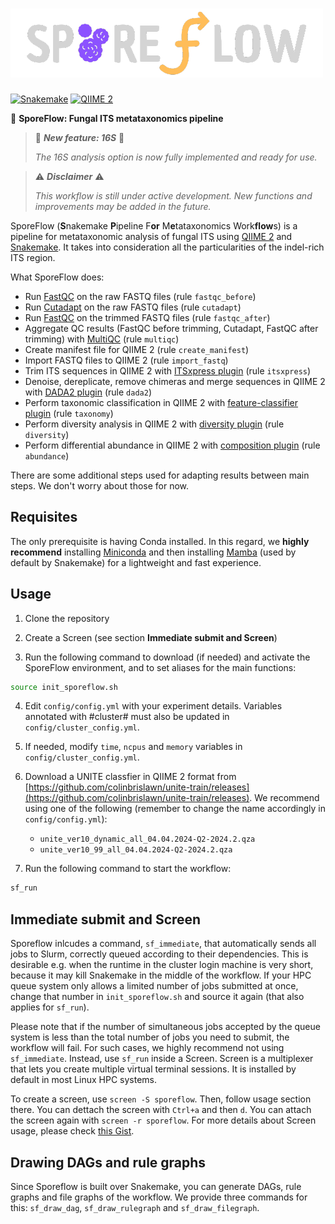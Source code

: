 # <img src="./.img/sf_negative.png" width="500">

[![Snakemake](https://img.shields.io/badge/Snakemake-7.32.4-5442a6.svg)](https://snakemake.github.io)
[![QIIME 2](https://img.shields.io/badge/QIIME2-2024.2-e5b611.svg)](https://qiime2.org/)

🦠 **SporeFlow: Fungal ITS metataxonomics pipeline**

> 🧫 ***New feature: 16S*** 🧫
> 
> *The 16S analysis option is now fully implemented and ready for use.*

> ⚠️ ***Disclaimer*** ⚠️
> 
> *This workflow is still under active development. New functions and improvements may be added in the future.*

SporeFlow (**S**nakemake **P**ipeline F**or** M**e**tataxonomics Work**flow**s) is a pipeline for metataxonomic analysis of fungal ITS using [QIIME 2](https://qiime2.org/) and [Snakemake](https://snakemake.readthedocs.io/en/v7.32.2/). It takes into consideration all the particularities of the indel-rich ITS region.

What SporeFlow does:

- Run [FastQC](https://www.bioinformatics.babraham.ac.uk/projects/fastqc/) on the raw FASTQ files (rule `fastqc_before`)
- Run [Cutadapt](https://cutadapt.readthedocs.io/en/v4.6/) on the raw FASTQ files (rule `cutadapt`)
- Run [FastQC](https://www.bioinformatics.babraham.ac.uk/projects/fastqc/) on the trimmed FASTQ files (rule `fastqc_after`)
- Aggregate QC results (FastQC before trimming, Cutadapt, FastQC after trimming) with [MultiQC](https://multiqc.info/) (rule `multiqc`)
- Create manifest file for QIIME 2 (rule `create_manifest`)
- Import FASTQ files to QIIME 2 (rule `import_fastq`)
- Trim ITS sequences in QIIME 2 with [ITSxpress plugin](https://forum.qiime2.org/t/q2-itsxpress-a-tutorial-on-a-qiime-2-plugin-to-trim-its-sequences/5780) (rule `itsxpress`)
- Denoise, dereplicate, remove chimeras and merge sequences in QIIME 2 with [DADA2 plugin](https://docs.qiime2.org/2024.2/plugins/available/dada2/) (rule `dada2`)
- Perform taxonomic classification in QIIME 2 with [feature-classifier plugin](https://library.qiime2.org/plugins/q2-feature-classifier/3/) (rule `taxonomy`)
- Perform diversity analysis in QIIME 2 with [diversity plugin](https://docs.qiime2.org/2024.2/plugins/available/diversity/) (rule `diversity`)
- Perform differential abundance in QIIME 2 with [composition plugin](https://docs.qiime2.org/2024.2/plugins/available/composition/) (rule `abundance`)

There are some additional steps used for adapting results between main steps. We don't worry about those for now.

## Requisites

The only prerequisite is having Conda installed. In this regard, we **highly recommend** installing [Miniconda](https://docs.anaconda.com/free/miniconda/index.html) and then installing [Mamba](https://anaconda.org/conda-forge/mamba) (used by default by Snakemake) for a lightweight and fast experience.

## Usage

1. Clone the repository

2. Create a Screen (see section **Immediate submit and Screen**)

3. Run the following command to download (if needed) and activate the SporeFlow environment, and to set aliases for the main functions:
```bash
source init_sporeflow.sh
```

4. Edit `config/config.yml` with your experiment details. Variables annotated with #cluster# must also be updated in `config/cluster_config.yml`.

5. If needed, modify `time`, `ncpus` and `memory` variables in `config/cluster_config.yml`.

6. Download a UNITE classfier in QIIME 2 format from [https://github.com/colinbrislawn/unite-train/releases](https://github.com/colinbrislawn/unite-train/releases). We recommend using one of the following (remember to change the name accordingly in `config/config.yml`):
   - `unite_ver10_dynamic_all_04.04.2024-Q2-2024.2.qza`
   - `unite_ver10_99_all_04.04.2024-Q2-2024.2.qza`  

7. Run the following command to start the workflow:
```bash
sf_run
```

## Immediate submit and Screen

Sporeflow inlcudes a command, `sf_immediate`, that automatically sends all jobs to Slurm, correctly queued according to their dependencies. This is desirable e.g. when the runtime in the cluster login machine is very short, because it may kill Snakemake in the middle of the workflow. If your HPC queue system only allows a limited number of jobs submitted at once, change that number in `init_sporeflow.sh` and source it again (that also applies for `sf_run`).

Please note that if the number of simultaneous jobs accepted by the queue system is less than the total number of jobs you need to submit, the workflow will fail. For such cases, we highly recommend not using `sf_immediate`. Instead, use `sf_run` inside a Screen. Screen is a multiplexer that lets you create multiple virtual terminal sessions. It is installed by default in most Linux HPC systems.

To create a screen, use `screen -S sporeflow`. Then, follow usage section there. You can dettach the screen with `Ctrl+a` and then `d`. You can attach the screen again with `screen -r sporeflow`. For more details about Screen usage, please check [this Gist](https://gist.github.com/jctosta/af918e1618682638aa82).

## Drawing DAGs and rule graphs

Since Sporeflow is built over Snakemake, you can generate DAGs, rule graphs and file graphs of the workflow. We provide three commands for this: `sf_draw_dag`, `sf_draw_rulegraph` and `sf_draw_filegraph`.